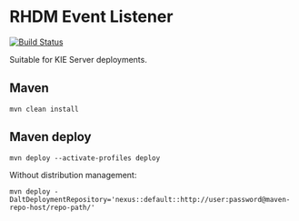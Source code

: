 # RHDM Event Listener
[![Build Status](https://travis-ci.com/juliaaano/rhdm-event-listener.svg)](https://travis-ci.com/juliaaano/rhdm-event-listener)

Suitable for KIE Server deployments.

## Maven
```
mvn clean install
```

## Maven deploy
```
mvn deploy --activate-profiles deploy
```
Without distribution management:
```
mvn deploy -DaltDeploymentRepository='nexus::default::http://user:password@maven-repo-host/repo-path/'
```

